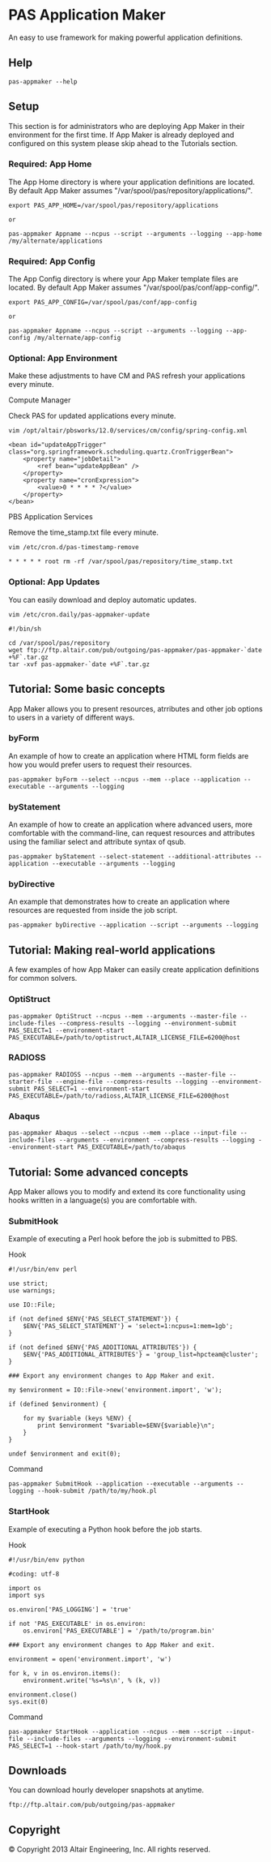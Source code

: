 # PAS Application Maker

An easy to use framework for making powerful application definitions.

## Help

    pas-appmaker --help

## Setup

This section is for administrators who are deploying App Maker in their environment for the first time.
If App Maker is already deployed and configured on this system please skip ahead to the Tutorials section.

### Required: App Home

The App Home directory is where your application definitions are located. 
By default App Maker assumes "/var/spool/pas/repository/applications/".

    export PAS_APP_HOME=/var/spool/pas/repository/applications
    
    or
    
    pas-appmaker Appname --ncpus --script --arguments --logging --app-home /my/alternate/applications


### Required: App Config

The App Config directory is where your App Maker template files are located.
By default App Maker assumes "/var/spool/pas/conf/app-config/".

    export PAS_APP_CONFIG=/var/spool/pas/conf/app-config
    
    or
    
    pas-appmaker Appname --ncpus --script --arguments --logging --app-config /my/alternate/app-config 


### Optional: App Environment

Make these adjustments to have CM and PAS refresh your applications every minute.

Compute Manager

Check PAS for updated applications every minute.

    vim /opt/altair/pbsworks/12.0/services/cm/config/spring-config.xml

    <bean id="updateAppTrigger" class="org.springframework.scheduling.quartz.CronTriggerBean">
        <property name="jobDetail">
            <ref bean="updateAppBean" />
        </property>
        <property name="cronExpression">
            <value>0 * * * * ?</value>
        </property>
    </bean>

PBS Application Services

Remove the time_stamp.txt file every minute.

    vim /etc/cron.d/pas-timestamp-remove

    * * * * * root rm -rf /var/spool/pas/repository/time_stamp.txt

### Optional: App Updates

You can easily download and deploy automatic updates.

    vim /etc/cron.daily/pas-appmaker-update
    
    #!/bin/sh
    
    cd /var/spool/pas/repository
    wget ftp://ftp.altair.com/pub/outgoing/pas-appmaker/pas-appmaker-`date +%F`.tar.gz
    tar -xvf pas-appmaker-`date +%F`.tar.gz

## Tutorial: Some basic concepts

App Maker allows you to present resources, atrributes and other job options to users in a variety of different ways.

### byForm

An example of how to create an application where HTML form fields are how you would prefer users to request their resources.

    pas-appmaker byForm --select --ncpus --mem --place --application --executable --arguments --logging

### byStatement

An example of how to create an application where advanced users, more comfortable with the command-line, can request resources and attributes using the familiar select and attribute syntax of qsub.

    pas-appmaker byStatement --select-statement --additional-attributes --application --executable --arguments --logging

### byDirective

An example that demonstrates how to create an application where resources are requested from inside the job script.

    pas-appmaker byDirective --application --script --arguments --logging


## Tutorial: Making real-world applications

A few examples of how App Maker can easily create application definitions for common solvers.

### OptiStruct

    pas-appmaker OptiStruct --ncpus --mem --arguments --master-file --include-files --compress-results --logging --environment-submit PAS_SELECT=1 --environment-start PAS_EXECUTABLE=/path/to/optistruct,ALTAIR_LICENSE_FILE=6200@host

### RADIOSS

    pas-appmaker RADIOSS --ncpus --mem --arguments --master-file --starter-file --engine-file --compress-results --logging --environment-submit PAS_SELECT=1 --environment-start PAS_EXECUTABLE=/path/to/radioss,ALTAIR_LICENSE_FILE=6200@host

### Abaqus

    pas-appmaker Abaqus --select --ncpus --mem --place --input-file --include-files --arguments --environment --compress-results --logging --environment-start PAS_EXECUTABLE=/path/to/abaqus


## Tutorial: Some advanced concepts

App Maker allows you to modify and extend its core functionality using hooks written in a language(s) you are comfortable with.

### SubmitHook

Example of executing a Perl hook before the job is submitted to PBS. 

Hook

    #!/usr/bin/env perl

    use strict;
    use warnings;

    use IO::File;

    if (not defined $ENV{'PAS_SELECT_STATEMENT'}) {
        $ENV{'PAS_SELECT_STATEMENT'} = 'select=1:ncpus=1:mem=1gb';
    }
    
    if (not defined $ENV{'PAS_ADDITIONAL_ATTRIBUTES'}) {
        $ENV{'PAS_ADDITIONAL_ATTRIBUTES'} = 'group_list=hpcteam@cluster';
    }

    ### Export any environment changes to App Maker and exit.
    
    my $environment = IO::File->new('environment.import', 'w');
    
    if (defined $environment) { 
    
        for my $variable (keys %ENV) {
            print $environment "$variable=$ENV{$variable}\n";
        }
    }
    
    undef $environment and exit(0);

Command

    pas-appmaker SubmitHook --application --executable --arguments --logging --hook-submit /path/to/my/hook.pl 


### StartHook

Example of executing a Python hook before the job starts. 

Hook

    #!/usr/bin/env python
    
    #coding: utf-8

    import os
    import sys
    
    os.environ['PAS_LOGGING'] = 'true'
    
    if not 'PAS_EXECUTABLE' in os.environ:
        os.environ['PAS_EXECUTABLE'] = '/path/to/program.bin'
    
    ### Export any environment changes to App Maker and exit.
    
    environment = open('environment.import', 'w')
    
    for k, v in os.environ.items():
        environment.write('%s=%s\n', % (k, v))
    
    environment.close()
    sys.exit(0)

Command

    pas-appmaker StartHook --application --ncpus --mem --script --input-file --include-files --arguments --logging --environment-submit PAS_SELECT=1 --hook-start /path/to/my/hook.py 


## Downloads

You can download hourly developer snapshots at anytime.

    ftp://ftp.altair.com/pub/outgoing/pas-appmaker


## Copyright

© Copyright 2013 Altair Engineering, Inc. All rights reserved.
